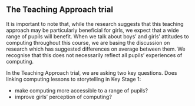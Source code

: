 ## The Teaching Approach trial

It is important to note that, while the research suggests that this teaching approach may be particularly beneficial for girls, we expect that a wide range of pupils will benefit. When we talk about boys’ and girls’ attitudes to computing throughout this course, we are basing the discussion on research which has suggested differences on average between them. We recognise that this does not necessarily reflect all pupils’ experiences of computing.

In the Teaching Approach trial, we are asking two key questions. Does linking computing lessons to storytelling in Key Stage 1:
+ make computing more accessible to a range of pupils?
+ improve girls’ perception of computing?

